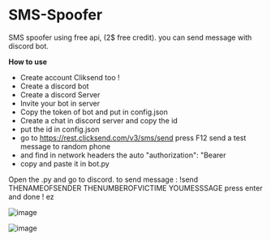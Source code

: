 # SMS-Spoofer
SMS spoofer using free api, (2$ free credit). you can send message with discord bot.

**How to use**

- Create account Cliksend too !
- Create a discord bot
- Create a discord Server
- Invite your bot in server
- Copy the token of bot and put in config.json
- Create a chat in discord server and copy the id 
- put the id in config.json
- go to https://rest.clicksend.com/v3/sms/send press F12 send a test message to random phone
- and find in network headers the auto "authorization": "Bearer 
- copy and paste it in bot.py 

Open the .py and go to discord.
to send message : !send THENAMEOFSENDER THENUMBEROFVICTIME YOUMESSSAGE 
press enter and done ! ez



![image](https://user-images.githubusercontent.com/88597588/130257161-d7fa99ac-2c85-453b-bffd-17d4c1f95509.png)

![image](https://user-images.githubusercontent.com/88597588/130250181-979283ec-20b8-45f2-8fd7-ef702525062e.png)
